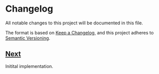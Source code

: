 # Changelog

All notable changes to this project will be documented in this file.

The format is based on [Keep a Changelog](https://keepachangelog.com/en/1.1.0/),
and this project adheres to [Semantic Versioning](https://semver.org/spec/v2.0.0.html).

## [Next]

Initital implementation.

[Next]: https://github.com/trinistr/object_forge/tree/main
[🚀 CI]: https://github.com/trinistr/object_forge/actions/workflows/CI.yaml
